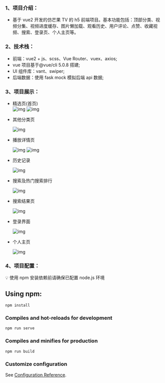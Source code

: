 ### 1、**项目介绍**：

- 基于 vue2 开发的仿芒果 TV 的 h5 前端项目。基本功能包括：顶部分类、视频分集、视频进度缓存、图片懒加载、观看历史、用户评论、点赞、收藏视频、搜索、登录页、个人主页等。

### 2、**技术栈**：

- 前端：vue2 + js、scss、Vue Router、vuex、axios;
- vue 项目基于@vue/cli 5.0.8 搭建;
- UI 组件库：vant、swiper;
- 后端数据：使用 fask mock 模拟后端 api 数据;

### 3、**项目展示**：

- 精选页(首页)
  <br/>
  ![img](https://s2.loli.net/2023/05/31/vEf1lXxqCh6bTVu.png)
  ![img](https://s2.loli.net/2023/05/31/ZSMFhNgCPAaDclo.png)

- 其他分类页

  ![img](https://s2.loli.net/2023/05/31/e5LJlraM869jHDb.png)

- 播放详情页

  ![img](https://s2.loli.net/2023/05/31/IE43ri67Mc5qRBN.png)
  ![img](https://s2.loli.net/2023/05/31/hRSDQAeZrdUmNnK.png)

- 历史记录

  ![img](https://s2.loli.net/2023/05/31/XHDAns2aMki98jN.png)

- 搜索及热门搜索排行

  ![img](https://s2.loli.net/2023/05/31/8gURvFYtXZGi2WN.png)

- 搜索结果页

  ![img](https://s2.loli.net/2023/05/31/iDupoVTW829jvdI.png)

- 登录界面

  ![img](https://s2.loli.net/2023/05/31/vWg8iZTlQ5kpAoP.png)

- 个人主页

  ![img](https://s2.loli.net/2023/05/31/BXzSR8Hxi2rUfLq.png)

### 4、**项目配置**：

💡 使用 npm 安装依赖前请确保已配置 node.js 环境

## Using npm:

```
npm install
```

### Compiles and hot-reloads for development

```
npm run serve
```

### Compiles and minifies for production

```
npm run build
```

### Customize configuration

See [Configuration Reference](https://cli.vuejs.org/config/).
